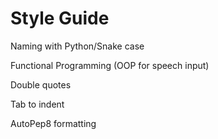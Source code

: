 # Style Guide

Naming with Python/Snake case

Functional Programming (OOP for speech input)

Double quotes

Tab to indent

AutoPep8 formatting
